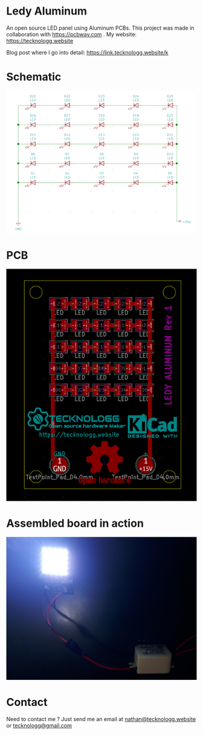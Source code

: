 # Ledy Aluminum
An open source LED panel using Aluminum PCBs. This project was made in collaboration with https://pcbway.com .
My website: https://tecknologg.website

Blog post where I go into detail: https://link.tecknologg.website/k

# Schematic

![picture](https://github.com/Chromico/ledy-aluminum/blob/main/pics/ledy-aluminum-schematic-700x524.png)


# PCB


![picture](https://github.com/Chromico/ledy-aluminum/blob/main/pics/ledy-aluminum-pcb.png)



# Assembled board in action


![picture](https://github.com/Chromico/ledy-aluminum/blob/main/pics/20201124_003739.jpg)



# Contact

Need to contact me ? Just send me an email at nathan@tecknologg.website or tecknologg@gmail.com
